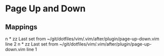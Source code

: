 # Page Up and Down

## Mappings

n  <C-U>       * <C-U>zz
	Last set from ~/git/dotfiles/vim/.vim/after/plugin/page-up-down.vim line 2
n  <C-D>       * <C-D>zz
	Last set from ~/git/dotfiles/vim/.vim/after/plugin/page-up-down.vim line 1
